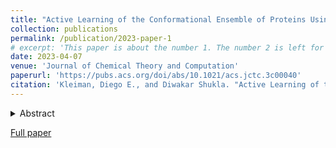 ```yaml
---
title: "Active Learning of the Conformational Ensemble of Proteins Using Maximum Entropy VAMPNets"
collection: publications
permalink: /publication/2023-paper-1
# excerpt: 'This paper is about the number 1. The number 2 is left for future work.'
date: 2023-04-07
venue: 'Journal of Chemical Theory and Computation'
paperurl: 'https://pubs.acs.org/doi/abs/10.1021/acs.jctc.3c00040'
citation: 'Kleiman, Diego E., and Diwakar Shukla. "Active Learning of the Conformational Ensemble of Proteins Using Maximum Entropy VAMPNets" J. Chem. Theory Comput. (2023).'
---
```

<details>
    <summary> Abstract </summary>
Rapid computational exploration of the free energy landscape of biological molecules remains an active area of research due to the difficulty of sampling rare state transitions in molecular dynamics (MD) simulations. In recent years, an increasing number of studies have exploited machine learning (ML) models to enhance and analyze MD simulations. Notably, unsupervised models that extract kinetic information from a set of parallel trajectories have been proposed including the variational approach for Markov processes (VAMP), VAMPNets, and time-lagged variational autoencoders (TVAE). In this work, we propose a combination of adaptive sampling with active learning of kinetic models to accelerate the discovery of the conformational landscape of biomolecules. In particular, we introduce and compare several techniques that combine kinetic models with two adaptive sampling regimes (least counts and multiagent reinforcement learning-based adaptive sampling) to enhance the exploration of conformational ensembles without introducing biasing forces. Moreover, inspired by the active learning approach of uncertainty-based sampling, we also present MaxEnt VAMPNet. This technique consists of restarting simulations from the microstates that maximize the Shannon entropy of a VAMPNet trained to perform the soft discretization of metastable states. By running simulations on two test systems, the WLALL pentapeptide and the villin headpiece subdomain, we empirically demonstrate that MaxEnt VAMPNet results in faster exploration of conformational landscapes compared with the baseline and other proposed methods.
</details>

[Full paper](https://pubs.acs.org/doi/abs/10.1021/acs.jctc.3c00040)